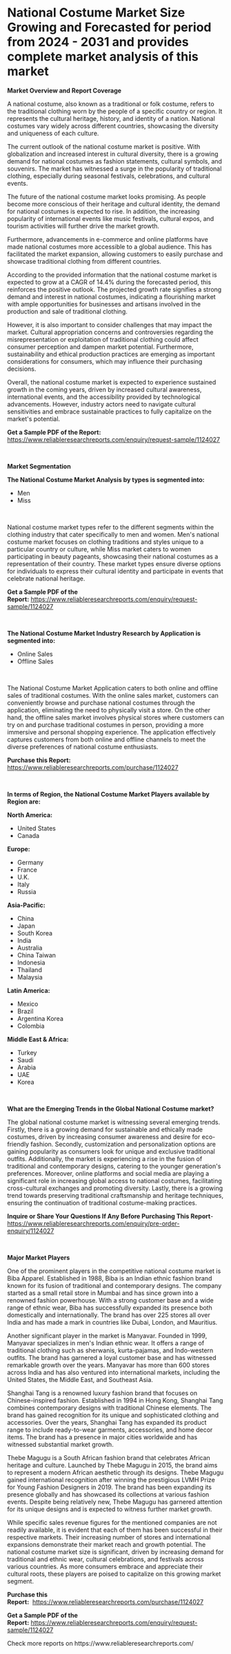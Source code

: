 <p><h1>National Costume Market Size Growing and Forecasted for period from 2024 - 2031 and provides complete market analysis of this market</h1></p><p><strong>Market Overview and Report Coverage</strong></p>
<p><p>A national costume, also known as a traditional or folk costume, refers to the traditional clothing worn by the people of a specific country or region. It represents the cultural heritage, history, and identity of a nation. National costumes vary widely across different countries, showcasing the diversity and uniqueness of each culture.</p><p>The current outlook of the national costume market is positive. With globalization and increased interest in cultural diversity, there is a growing demand for national costumes as fashion statements, cultural symbols, and souvenirs. The market has witnessed a surge in the popularity of traditional clothing, especially during seasonal festivals, celebrations, and cultural events.</p><p>The future of the national costume market looks promising. As people become more conscious of their heritage and cultural identity, the demand for national costumes is expected to rise. In addition, the increasing popularity of international events like music festivals, cultural expos, and tourism activities will further drive the market growth.</p><p>Furthermore, advancements in e-commerce and online platforms have made national costumes more accessible to a global audience. This has facilitated the market expansion, allowing customers to easily purchase and showcase traditional clothing from different countries.</p><p>According to the provided information that the national costume market is expected to grow at a CAGR of 14.4% during the forecasted period, this reinforces the positive outlook. The projected growth rate signifies a strong demand and interest in national costumes, indicating a flourishing market with ample opportunities for businesses and artisans involved in the production and sale of traditional clothing.</p><p>However, it is also important to consider challenges that may impact the market. Cultural appropriation concerns and controversies regarding the misrepresentation or exploitation of traditional clothing could affect consumer perception and dampen market potential. Furthermore, sustainability and ethical production practices are emerging as important considerations for consumers, which may influence their purchasing decisions.</p><p>Overall, the national costume market is expected to experience sustained growth in the coming years, driven by increased cultural awareness, international events, and the accessibility provided by technological advancements. However, industry actors need to navigate cultural sensitivities and embrace sustainable practices to fully capitalize on the market's potential.</p></p>
<p><strong>Get a Sample PDF of the Report:</strong> <a href="https://www.reliableresearchreports.com/enquiry/request-sample/1124027">https://www.reliableresearchreports.com/enquiry/request-sample/1124027</a></p>
<p>&nbsp;</p>
<p><strong>Market Segmentation</strong></p>
<p><strong>The National Costume Market Analysis by types is segmented into:</strong></p>
<p><ul><li>Men</li><li>Miss</li></ul></p>
<p>&nbsp;</p>
<p><p>National costume market types refer to the different segments within the clothing industry that cater specifically to men and women. Men's national costume market focuses on clothing traditions and styles unique to a particular country or culture, while Miss market caters to women participating in beauty pageants, showcasing their national costumes as a representation of their country. These market types ensure diverse options for individuals to express their cultural identity and participate in events that celebrate national heritage.</p></p>
<p><strong>Get a Sample PDF of the Report:</strong>&nbsp;<a href="https://www.reliableresearchreports.com/enquiry/request-sample/1124027">https://www.reliableresearchreports.com/enquiry/request-sample/1124027</a></p>
<p>&nbsp;</p>
<p><strong>The National Costume Market Industry Research by Application is segmented into:</strong></p>
<p><ul><li>Online Sales</li><li>Offline Sales</li></ul></p>
<p>&nbsp;</p>
<p><p>The National Costume Market Application caters to both online and offline sales of traditional costumes. With the online sales market, customers can conveniently browse and purchase national costumes through the application, eliminating the need to physically visit a store. On the other hand, the offline sales market involves physical stores where customers can try on and purchase traditional costumes in person, providing a more immersive and personal shopping experience. The application effectively captures customers from both online and offline channels to meet the diverse preferences of national costume enthusiasts.</p></p>
<p><strong>Purchase this Report:</strong>&nbsp; <a href="https://www.reliableresearchreports.com/purchase/1124027">https://www.reliableresearchreports.com/purchase/1124027</a></p>
<p>&nbsp;</p>
<p><strong>In terms of Region, the National Costume Market Players available by Region are:</strong></p>
<p>
    <p> <strong> North America: </strong>
        <ul>
            <li>United States</li>
            <li>Canada</li>
        </ul>
        </p> 
    <p> <strong> Europe: </strong>
        <ul>
            <li>Germany</li>
            <li>France</li>
            <li>U.K.</li>
            <li>Italy</li>
            <li>Russia</li>
        </ul>
        </p> 
    <p> <strong> Asia-Pacific: </strong>
        <ul>
            <li>China</li>
            <li>Japan</li>
            <li>South Korea</li>
            <li>India</li>
            <li>Australia</li>
            <li>China Taiwan</li>
            <li>Indonesia</li>
            <li>Thailand</li>
            <li>Malaysia</li>
        </ul>
        </p> 
    <p> <strong> Latin America: </strong>
        <ul>
            <li>Mexico</li>
            <li>Brazil</li>
            <li>Argentina Korea</li>
            <li>Colombia</li>
        </ul>
        </p> 
    <p> <strong> Middle East & Africa: </strong>
        <ul>
            <li>Turkey</li>
            <li>Saudi</li>
            <li>Arabia</li>
            <li>UAE</li>
            <li>Korea</li>
        </ul>
    </p>
    </p>
<p>&nbsp;</p>
<p><strong>What are the Emerging Trends in the Global National Costume market?</strong></p>
<p><p>The global national costume market is witnessing several emerging trends. Firstly, there is a growing demand for sustainable and ethically made costumes, driven by increasing consumer awareness and desire for eco-friendly fashion. Secondly, customization and personalization options are gaining popularity as consumers look for unique and exclusive traditional outfits. Additionally, the market is experiencing a rise in the fusion of traditional and contemporary designs, catering to the younger generation's preferences. Moreover, online platforms and social media are playing a significant role in increasing global access to national costumes, facilitating cross-cultural exchanges and promoting diversity. Lastly, there is a growing trend towards preserving traditional craftsmanship and heritage techniques, ensuring the continuation of traditional costume-making practices.</p></p>
<p><strong>Inquire or Share Your Questions If Any Before Purchasing This Report</strong>- <a href="https://www.reliableresearchreports.com/enquiry/pre-order-enquiry/1124027">https://www.reliableresearchreports.com/enquiry/pre-order-enquiry/1124027</a></p>
<p>&nbsp;</p>
<p><strong>Major Market Players</strong></p>
<p><p>One of the prominent players in the competitive national costume market is Biba Apparel. Established in 1988, Biba is an Indian ethnic fashion brand known for its fusion of traditional and contemporary designs. The company started as a small retail store in Mumbai and has since grown into a renowned fashion powerhouse. With a strong customer base and a wide range of ethnic wear, Biba has successfully expanded its presence both domestically and internationally. The brand has over 225 stores all over India and has made a mark in countries like Dubai, London, and Mauritius.</p><p>Another significant player in the market is Manyavar. Founded in 1999, Manyavar specializes in men's Indian ethnic wear. It offers a range of traditional clothing such as sherwanis, kurta-pajamas, and Indo-western outfits. The brand has garnered a loyal customer base and has witnessed remarkable growth over the years. Manyavar has more than 600 stores across India and has also ventured into international markets, including the United States, the Middle East, and Southeast Asia.</p><p>Shanghai Tang is a renowned luxury fashion brand that focuses on Chinese-inspired fashion. Established in 1994 in Hong Kong, Shanghai Tang combines contemporary designs with traditional Chinese elements. The brand has gained recognition for its unique and sophisticated clothing and accessories. Over the years, Shanghai Tang has expanded its product range to include ready-to-wear garments, accessories, and home decor items. The brand has a presence in major cities worldwide and has witnessed substantial market growth.</p><p>Thebe Magugu is a South African fashion brand that celebrates African heritage and culture. Launched by Thebe Magugu in 2015, the brand aims to represent a modern African aesthetic through its designs. Thebe Magugu gained international recognition after winning the prestigious LVMH Prize for Young Fashion Designers in 2019. The brand has been expanding its presence globally and has showcased its collections at various fashion events. Despite being relatively new, Thebe Magugu has garnered attention for its unique designs and is expected to witness further market growth.</p><p>While specific sales revenue figures for the mentioned companies are not readily available, it is evident that each of them has been successful in their respective markets. Their increasing number of stores and international expansions demonstrate their market reach and growth potential. The national costume market size is significant, driven by increasing demand for traditional and ethnic wear, cultural celebrations, and festivals across various countries. As more consumers embrace and appreciate their cultural roots, these players are poised to capitalize on this growing market segment.</p></p>
<p><strong>Purchase this Report:</strong>&nbsp;&nbsp;<a href="https://www.reliableresearchreports.com/purchase/1124027">https://www.reliableresearchreports.com/purchase/1124027</a></p>
<p></p>
<p><strong>Get a Sample PDF of the Report:</strong>&nbsp;<a href="https://www.reliableresearchreports.com/enquiry/request-sample/1124027">https://www.reliableresearchreports.com/enquiry/request-sample/1124027</a></p>
<p>Check more reports on https://www.reliableresearchreports.com/</p>